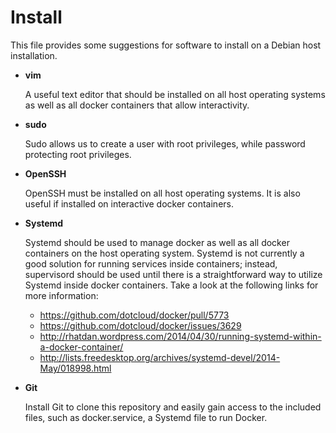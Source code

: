 Install
=======

This file provides some suggestions for software to install on a Debian host installation.

* __vim__

    A useful text editor that should be installed on all host operating systems as well as all docker containers that allow interactivity.

* __sudo__

    Sudo allows us to create a user with root privileges, while password protecting root privileges.

* __OpenSSH__

    OpenSSH must be installed on all host operating systems. It is also useful if installed on interactive docker containers.

* __Systemd__

    Systemd should be used to manage docker as well as all docker containers on the host operating system. Systemd is not currently a good solution for running services inside containers; instead, supervisord should be used until there is a straightforward way to utilize Systemd inside docker containers. Take a look at the following links for more information:

    - https://github.com/dotcloud/docker/pull/5773
    - https://github.com/dotcloud/docker/issues/3629
    - http://rhatdan.wordpress.com/2014/04/30/running-systemd-within-a-docker-container/
    - http://lists.freedesktop.org/archives/systemd-devel/2014-May/018998.html

* __Git__

    Install Git to clone this repository and easily gain access to the included files, such as docker.service, a Systemd file to run Docker.
